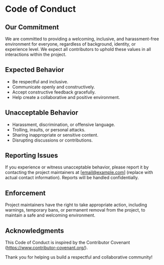 # Code of Conduct

## Our Commitment

We are committed to providing a welcoming, inclusive, and harassment-free environment for everyone, regardless of background, identity, or experience level. We expect all contributors to uphold these values in all interactions within the project.

## Expected Behavior

- Be respectful and inclusive.
- Communicate openly and constructively.
- Accept constructive feedback gracefully.
- Help create a collaborative and positive environment.

## Unacceptable Behavior

- Harassment, discrimination, or offensive language.
- Trolling, insults, or personal attacks.
- Sharing inappropriate or sensitive content.
- Disrupting discussions or contributions.

## Reporting Issues

If you experience or witness unacceptable behavior, please report it by contacting the project maintainers at [email@example.com] (replace with actual contact information). Reports will be handled confidentially.

## Enforcement

Project maintainers have the right to take appropriate action, including warnings, temporary bans, or permanent removal from the project, to maintain a safe and welcoming environment.

## Acknowledgments

This Code of Conduct is inspired by the Contributor Covenant (https://www.contributor-covenant.org/).

Thank you for helping us build a respectful and collaborative community!

